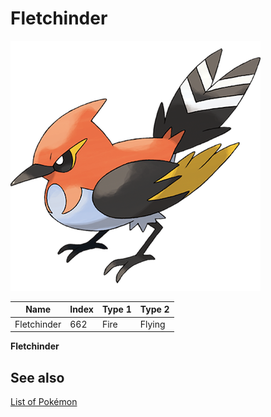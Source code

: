 # Fletchinder


![Fletchinder](images/662r.png)

| **Name** | **Index** | **Type 1** | **Type 2** |
|----|----|----|----|
| Fletchinder | 662 | Fire | Flying  |

**Fletchinder** 

## See also

[List of Pokémon](../pokemon.md)
